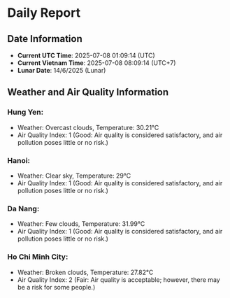 # Daily Report
## Date Information
- **Current UTC Time**: 2025-07-08 01:09:14 (UTC)
- **Current Vietnam Time**: 2025-07-08 08:09:14 (UTC+7)
- **Lunar Date**: 14/6/2025 (Lunar)

## Weather and Air Quality Information

### Hung Yen:
- Weather: Overcast clouds, Temperature: 30.21°C
- Air Quality Index: 1 (Good: Air quality is considered satisfactory, and air pollution poses little or no risk.)

### Hanoi:
- Weather: Clear sky, Temperature: 29°C
- Air Quality Index: 1 (Good: Air quality is considered satisfactory, and air pollution poses little or no risk.)

### Da Nang:
- Weather: Few clouds, Temperature: 31.99°C
- Air Quality Index: 1 (Good: Air quality is considered satisfactory, and air pollution poses little or no risk.)

### Ho Chi Minh City:
- Weather: Broken clouds, Temperature: 27.82°C
- Air Quality Index: 2 (Fair: Air quality is acceptable; however, there may be a risk for some people.)
